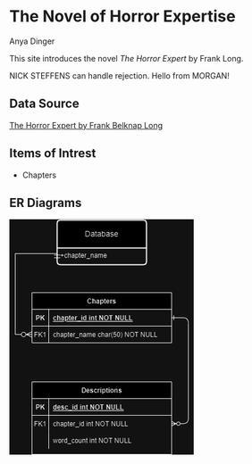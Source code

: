 # The Novel of Horror Expertise
Anya Dinger

This site introduces the novel *The Horror Expert* by Frank Long.

NICK STEFFENS can handle rejection. Hello from MORGAN!

Data Source 
------------
[The Horror Expert by Frank Belknap Long](https://www.gutenberg.org/ebooks/71521)

Items of Intrest
----------------
+ Chapters

ER Diagrams
-----------
![ER Diagram](/docs/BookProjectDiagram.png "Diagram")
